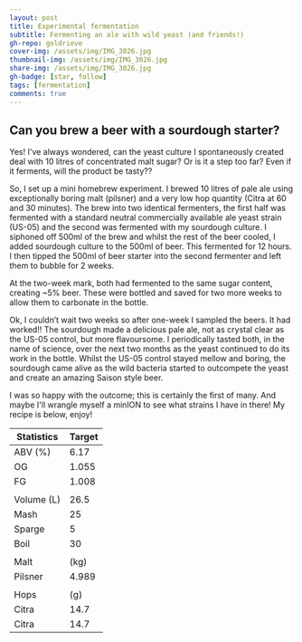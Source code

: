 ```yaml
---
layout: post
title: Experimental fermentation
subtitle: Fermenting an ale with wild yeast (and friends!)
gh-repo: goldrieve
cover-img: /assets/img/IMG_3026.jpg
thumbnail-img: /assets/img/IMG_3026.jpg
share-img: /assets/img/IMG_3026.jpg
gh-badge: [star, follow]
tags: [fermentation]
comments: true
---
```


## Can you brew a beer with a sourdough starter?

Yes!
I've always wondered, can the yeast culture I spontaneously created deal with 10 litres of concentrated malt sugar? Or is it a step too far? Even if it ferments, will the product be tasty??

So, I set up a mini homebrew experiment. I brewed 10 litres of pale ale using exceptionally boring malt (pilsner) and a very low hop quantity (Citra at 60 and 30 minutes). The brew into two identical fermenters, the first half was fermented with a standard neutral commercially available ale yeast strain (US-05) and the second was fermented with my sourdough culture. I siphoned off 500ml of the brew and whilst the rest of the beer cooled, I added sourdough culture to the 500ml of beer. This fermented for 12 hours. I then tipped the 500ml of beer starter into the second fermenter and left them to bubble for 2 weeks.

At the two-week mark, both had fermented to the same sugar content, creating ~5% beer. These were bottled and saved for two more weeks to allow them to carbonate in the bottle.

Ok, I couldn’t wait two weeks so after one-week I sampled the beers. It had worked!! The sourdough made a delicious pale ale, not as crystal clear as the US-05 control, but more flavoursome. I periodically tasted both, in the name of science, over the next two months as the yeast continued to do its work in the bottle. Whilst the US-05 control stayed mellow and boring, the sourdough came alive as the wild bacteria started to outcompete the yeast and create an amazing Saison style beer.

I was so happy with the outcome; this is certainly the first of many. And maybe I'll wrangle myself a minION to see what strains I have in there!
My recipe is below, enjoy!

| Statistics	| Target	|	
| -----------	| -----------	|
| ABV (%)	| 6.17		|
| OG		| 1.055		|
| FG		| 1.008        	|
|		|		|
| Volume (L)	| 26.5		|
| Mash		| 25		|
| Sparge	| 5	|
| Boil  	| 30		|
|   	|   	|
| Malt 		| (kg)      	|
| Pilsner 	| 4.989		|
| 		| 		|
| Hops 		| (g)		|
| Citra		| 14.7		|
| Citra		| 14.7		|
